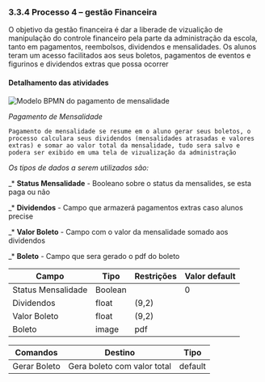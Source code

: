 ### 3.3.4 Processo 4 – gestão Financeira

O objetivo da gestão financeira é dar a liberade de vizualição de manipulação do controle financeiro pela parte da administração da escola, tanto em pagamentos, reembolsos, dividendos e mensalidades. Os alunos teram um acesso facilitados aos seus boletos, pagamentos de eventos e figurinos e dividendos extras que possa ocorrer

#### Detalhamento das atividades

![Modelo BPMN do pagamento de mensalidade](images/process.png "Modelo BPMN de pagamento de mensalidade")

*Pagamento de Mensalidade*
```
Pagamento de mensalidade se resume em o aluno gerar seus boletos, o processo calculara seus dividendos (mensalidades atrasadas e valores extras) e somar ao valor total da mensalidade, tudo sera salvo e podera ser exibido em uma tela de vizualização da administração
```

_Os tipos de dados a serem utilizados são:_

_* **Status Mensalidade** - Booleano sobre o status da mensalides, se esta paga ou não

_* **Dividendos** - Campo que armazerá pagamentos extras caso alunos precise

_* **Valor Boleto** - Campo com o valor da mensalidade somado aos dividendos

_* **Boleto** - Campo que sera gerado o pdf do boleto

| **Campo**          | **Tipo**         | **Restrições**         | **Valor default** |
| ---                | ---              | ---                    | ---               |
| Status Mensalidade | Boolean          |                        | 0                 |
| Dividendos         | float            | (9,2)                  |                   |
| Valor Boleto       | float            | (9,2)                  |                   |
| Boleto             | image            | pdf                    |                   |


| **Comandos**         |  **Destino**                   | **Tipo**          |
| ---                  | ---                            | ---               |
| Gerar Boleto         | Gera boleto com valor total    | default           |



